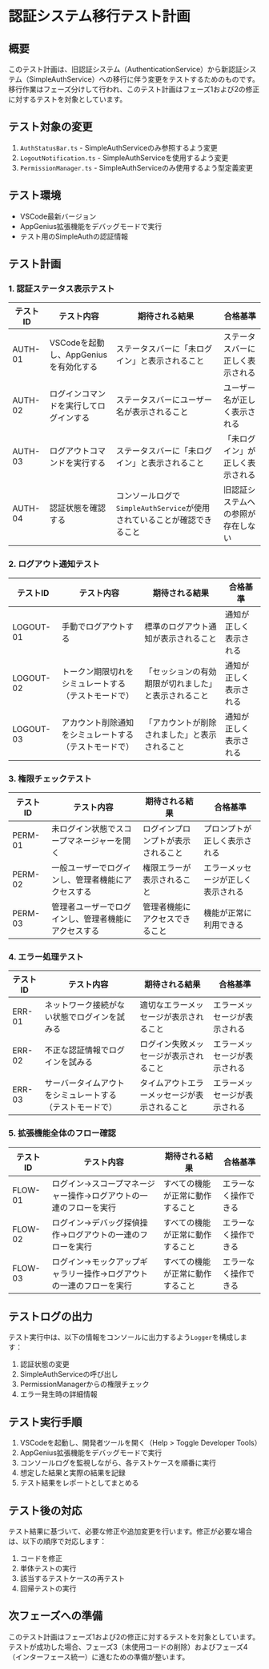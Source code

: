 # 認証システム移行テスト計画

## 概要

このテスト計画は、旧認証システム（AuthenticationService）から新認証システム（SimpleAuthService）への移行に伴う変更をテストするためのものです。移行作業はフェーズ分けして行われ、このテスト計画はフェーズ1および2の修正に対するテストを対象としています。

## テスト対象の変更

1. `AuthStatusBar.ts` - SimpleAuthServiceのみ参照するよう変更
2. `LogoutNotification.ts` - SimpleAuthServiceを使用するよう変更
3. `PermissionManager.ts` - SimpleAuthServiceのみ使用するよう型定義変更

## テスト環境

- VSCode最新バージョン
- AppGenius拡張機能をデバッグモードで実行
- テスト用のSimpleAuthの認証情報

## テスト計画

### 1. 認証ステータス表示テスト

| テストID | テスト内容 | 期待される結果 | 合格基準 |
|----------|------------|----------------|----------|
| AUTH-01  | VSCodeを起動し、AppGeniusを有効化する | ステータスバーに「未ログイン」と表示されること | ステータスバーに正しく表示される |
| AUTH-02  | ログインコマンドを実行してログインする | ステータスバーにユーザー名が表示されること | ユーザー名が正しく表示される |
| AUTH-03  | ログアウトコマンドを実行する | ステータスバーに「未ログイン」と表示されること | 「未ログイン」が正しく表示される |
| AUTH-04  | 認証状態を確認する | コンソールログで`SimpleAuthService`が使用されていることが確認できること | 旧認証システムへの参照が存在しない |

### 2. ログアウト通知テスト

| テストID | テスト内容 | 期待される結果 | 合格基準 |
|----------|------------|----------------|----------|
| LOGOUT-01 | 手動でログアウトする | 標準のログアウト通知が表示されること | 通知が正しく表示される |
| LOGOUT-02 | トークン期限切れをシミュレートする（テストモードで） | 「セッションの有効期限が切れました」と表示されること | 通知が正しく表示される |
| LOGOUT-03 | アカウント削除通知をシミュレートする（テストモードで） | 「アカウントが削除されました」と表示されること | 通知が正しく表示される |

### 3. 権限チェックテスト

| テストID | テスト内容 | 期待される結果 | 合格基準 |
|----------|------------|----------------|----------|
| PERM-01  | 未ログイン状態でスコープマネージャーを開く | ログインプロンプトが表示されること | プロンプトが正しく表示される |
| PERM-02  | 一般ユーザーでログインし、管理者機能にアクセスする | 権限エラーが表示されること | エラーメッセージが正しく表示される |
| PERM-03  | 管理者ユーザーでログインし、管理者機能にアクセスする | 管理者機能にアクセスできること | 機能が正常に利用できる |

### 4. エラー処理テスト

| テストID | テスト内容 | 期待される結果 | 合格基準 |
|----------|------------|----------------|----------|
| ERR-01   | ネットワーク接続がない状態でログインを試みる | 適切なエラーメッセージが表示されること | エラーメッセージが表示される |
| ERR-02   | 不正な認証情報でログインを試みる | ログイン失敗メッセージが表示されること | エラーメッセージが表示される |
| ERR-03   | サーバータイムアウトをシミュレートする（テストモードで） | タイムアウトエラーメッセージが表示されること | エラーメッセージが表示される |

### 5. 拡張機能全体のフロー確認

| テストID | テスト内容 | 期待される結果 | 合格基準 |
|----------|------------|----------------|----------|
| FLOW-01  | ログイン→スコープマネージャー操作→ログアウトの一連のフローを実行 | すべての機能が正常に動作すること | エラーなく操作できる |
| FLOW-02  | ログイン→デバッグ探偵操作→ログアウトの一連のフローを実行 | すべての機能が正常に動作すること | エラーなく操作できる |
| FLOW-03  | ログイン→モックアップギャラリー操作→ログアウトの一連のフローを実行 | すべての機能が正常に動作すること | エラーなく操作できる |

## テストログの出力

テスト実行中は、以下の情報をコンソールに出力するよう`Logger`を構成します：

1. 認証状態の変更
2. SimpleAuthServiceの呼び出し
3. PermissionManagerからの権限チェック
4. エラー発生時の詳細情報

## テスト実行手順

1. VSCodeを起動し、開発者ツールを開く（Help > Toggle Developer Tools）
2. AppGenius拡張機能をデバッグモードで実行
3. コンソールログを監視しながら、各テストケースを順番に実行
4. 想定した結果と実際の結果を記録
5. テスト結果をレポートとしてまとめる

## テスト後の対応

テスト結果に基づいて、必要な修正や追加変更を行います。修正が必要な場合は、以下の順序で対応します：

1. コードを修正
2. 単体テストの実行
3. 該当するテストケースの再テスト
4. 回帰テストの実行

## 次フェーズへの準備

このテスト計画はフェーズ1および2の修正に対するテストを対象としています。テストが成功した場合、フェーズ3（未使用コードの削除）およびフェーズ4（インターフェース統一）に進むための準備が整います。